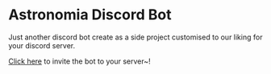# Astronomia Discord Bot

Just another discord bot create as a side project customised to our liking for your discord server.

[Click here](https://discord.com/oauth2/authorize?client_id=717980794655604756&scope=bot&permissions=8) to invite the bot to your server~!
